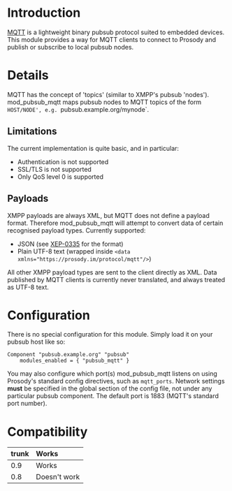 # Introduction #

[MQTT](http://mqtt.org/) is a lightweight binary pubsub protocol suited to embedded devices. This module provides a way for MQTT clients to connect to Prosody and publish or subscribe to local pubsub nodes.

# Details #

MQTT has the concept of 'topics' (similar to XMPP's pubsub 'nodes'). mod\_pubsub\_mqtt maps pubsub nodes to MQTT topics of the form `HOST/NODE', e.g. `pubsub.example.org/mynode`.

## Limitations ##
The current implementation is quite basic, and in particular:

  * Authentication is not supported
  * SSL/TLS is not supported
  * Only QoS level 0 is supported

## Payloads ##
XMPP payloads are always XML, but MQTT does not define a payload format. Therefore mod\_pubsub\_mqtt will attempt to convert data of certain recognised payload types. Currently supported:

  * JSON (see [XEP-0335](http://xmpp.org/extensions/xep-0335.html) for the format)
  * Plain UTF-8 text (wrapped inside `<data xmlns="https://prosody.im/protocol/mqtt"/>`)

All other XMPP payload types are sent to the client directly as XML. Data published by MQTT clients is currently never translated, and always treated as UTF-8 text.

# Configuration #

There is no special configuration for this module. Simply load it on your pubsub host like so:

```
Component "pubsub.example.org" "pubsub"
    modules_enabled = { "pubsub_mqtt" }
```

You may also configure which port(s) mod\_pubsub\_mqtt listens on using Prosody's standard config directives, such as `mqtt_ports`. Network settings **must** be specified in the global section of the config file, not under any particular pubsub component. The default port is 1883 (MQTT's standard port number).

# Compatibility #
| trunk | Works |
|:------|:------|
| 0.9   | Works |
| 0.8   | Doesn't work |